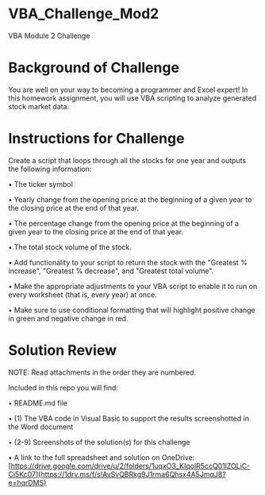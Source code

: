 # VBA_Challenge_Mod2
VBA Module 2 Challenge

# Background of Challenge
You are well on your way to becoming a programmer and Excel expert! In this homework assignment, you will use VBA scripting to analyze generated stock market data.

# Instructions for Challenge
Create a script that loops through all the stocks for one year and outputs the following information:

• The ticker symbol

• Yearly change from the opening price at the beginning of a given year to the closing price at the end of that year.

• The percentage change from the opening price at the beginning of a given year to the closing price at the end of that year.

• The total stock volume of the stock. 

• Add functionality to your script to return the stock with the "Greatest % increase", "Greatest % decrease", and "Greatest total volume".

• Make the appropriate adjustments to your VBA script to enable it to run on every worksheet (that is, every year) at once.

• Make sure to use conditional formatting that will highlight positive change in green and negative change in red.

# Solution Review

NOTE: Read attachments in the order they are numbered.

Included in this repo you will find:

• README.md file

• (1) The VBA code in Visual Basic to support the results screenshotted in the Word document

• (2-9) Screenshots of the solution(s) for this challenge

• A link to the full spreadsheet and solution on OneDrive:  [https://drive.google.com/drive/u/2/folders/1uqxO3_KIqolR5ccQ01lZOLiC-Ci5Kc07](https://1drv.ms/f/s!AvSvQBRkg9J1rma6Qhsx4A5JmqJ8?e=hqrDMS)
